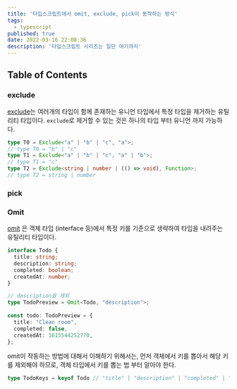 ```yaml
---
title: '타입스크립트에서 omit, exclude, pick이 동작하는 방식'
tags:
  - typescript
published: true
date: 2022-03-16 22:08:36
description: '타입스크립트 시리즈는 일단 여기까지'
---
```



## Table of Contents

### exclude

[exclude](https://www.typescriptlang.org/docs/handbook/utility-types.html#excludeuniontype-excludedmembers)는 여러개의 타입이 함께 존재하는 유니언 타입에서 특정 타입을 제거하는 유틸리티 타입이다. `exclude`로 제거할 수 있는 것은 하나의 타입 부터 유니언 까지 가능하다.

```typescript
type T0 = Exclude<"a" | "b" | "c", "a">;
// type T0 = "b" | "c"
type T1 = Exclude<"a" | "b" | "c", "a" | "b">;
// type T1 = "c"
type T2 = Exclude<string | number | (() => void), Function>;
// type T2 = string | number
```

### pick

### Omit

[omit](https://www.typescriptlang.org/docs/handbook/utility-types.html#omittype-keys) 은 객체 타입 (interface 등)에서 특정 키를 기준으로 생략하여 타입을 내려주는 유틸리티 타입이다.

```typescript
interface Todo {
  title: string;
  description: string;
  completed: boolean;
  createdAt: number;
}

// description을 제외
type TodoPreview = Omit<Todo, "description">;
 
const todo: TodoPreview = {
  title: "Clean room",
  completed: false,
  createdAt: 1615544252770,
};
```

omit이 작동하는 방법에 대해서 이해하기 위해서는, 먼저 객체에서 키를 뽑아서 해당 키를 제외해야 하므로, 객체 타입에서 키를 뽑는 법 부터 알아야 한다.

```typescript
type TodoKeys = keyof Todo // "title" | "description" | "completed" | "createdAt"
```